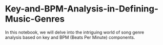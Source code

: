 # Key-and-BPM-Analysis-in-Defining-Music-Genres
In this notebook, we will delve into the intriguing world of song genre analysis based on  key and BPM (Beats Per Minute) components.
